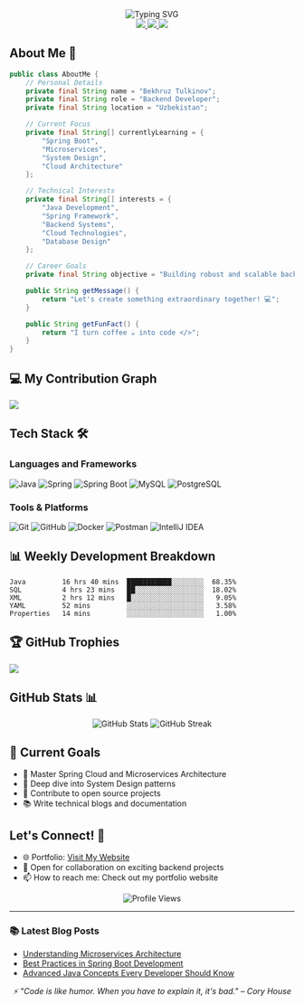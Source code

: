 <div align="center">
  <img src="https://readme-typing-svg.demolab.com?font=Fira+Code&size=30&duration=3000&pause=1000&color=5865F2&width=435&lines=Hi+👋+I'm+Bekhruz;Backend+Developer" alt="Typing SVG" />
</div>

<div align="center">
  <a href="mailto:your.email@example.com">
    <img src="https://img.shields.io/badge/Email-D14836?style=for-the-badge&logo=gmail&logoColor=white" />
  </a>
  <a href="https://www.linkedin.com/in/your-profile">
    <img src="https://img.shields.io/badge/LinkedIn-0077B5?style=for-the-badge&logo=linkedin&logoColor=white" />
  </a>
  <a href="https://t.me/your_telegram">
    <img src="https://img.shields.io/badge/Telegram-2CA5E0?style=for-the-badge&logo=telegram&logoColor=white" />
  </a>
</div>

## About Me 🚀

```java
public class AboutMe {
    // Personal Details
    private final String name = "Bekhruz Tulkinov";
    private final String role = "Backend Developer";
    private final String location = "Uzbekistan";

    // Current Focus
    private final String[] currentlyLearning = {
        "Spring Boot",
        "Microservices",
        "System Design",
        "Cloud Architecture"
    };

    // Technical Interests
    private final String[] interests = {
        "Java Development",
        "Spring Framework",
        "Backend Systems",
        "Cloud Technologies",
        "Database Design"
    };

    // Career Goals
    private final String objective = "Building robust and scalable backend solutions";

    public String getMessage() {
        return "Let's create something extraordinary together! 💻";
    }

    public String getFunFact() {
        return "I turn coffee ☕ into code </>";
    }
}
```

## 💻 My Contribution Graph

![](https://github-readme-activity-graph.vercel.app/graph?username=neKamita&theme=react-dark&hide_border=true&area=true)

## Tech Stack 🛠️

### Languages and Frameworks
![Java](https://img.shields.io/badge/Java-ED8B00?style=for-the-badge&logo=openjdk&logoColor=white)
![Spring](https://img.shields.io/badge/Spring-6DB33F?style=for-the-badge&logo=spring&logoColor=white)
![Spring Boot](https://img.shields.io/badge/Spring_Boot-6DB33F?style=for-the-badge&logo=spring-boot&logoColor=white)
![MySQL](https://img.shields.io/badge/MySQL-005C84?style=for-the-badge&logo=mysql&logoColor=white)
![PostgreSQL](https://img.shields.io/badge/PostgreSQL-316192?style=for-the-badge&logo=postgresql&logoColor=white)

### Tools & Platforms
![Git](https://img.shields.io/badge/GIT-E44C30?style=for-the-badge&logo=git&logoColor=white)
![GitHub](https://img.shields.io/badge/GitHub-100000?style=for-the-badge&logo=github&logoColor=white)
![Docker](https://img.shields.io/badge/Docker-2496ED?style=for-the-badge&logo=docker&logoColor=white)
![Postman](https://img.shields.io/badge/Postman-FF6C37?style=for-the-badge&logo=postman&logoColor=white)
![IntelliJ IDEA](https://img.shields.io/badge/IntelliJ_IDEA-000000.svg?style=for-the-badge&logo=intellij-idea&logoColor=white)

## 📊 Weekly Development Breakdown

<!--START_SECTION:waka-->
```text
Java         16 hrs 40 mins  ███████████░░░░░░░░  68.35%
SQL          4 hrs 23 mins   ██░░░░░░░░░░░░░░░░░  18.02%
XML          2 hrs 12 mins   █░░░░░░░░░░░░░░░░░░   9.05%
YAML         52 mins         ░░░░░░░░░░░░░░░░░░░   3.58%
Properties   14 mins         ░░░░░░░░░░░░░░░░░░░   1.00%
```
<!--END_SECTION:waka-->

## 🏆 GitHub Trophies
![](https://github-profile-trophy.vercel.app/?username=neKamita&theme=radical&no-frame=false&no-bg=true&margin-w=4)

## GitHub Stats 📊

<div align="center">
  <img src="https://github-readme-stats.vercel.app/api?username=neKamita&show_icons=true&theme=tokyonight" alt="GitHub Stats" />
  <img src="https://github-readme-streak-stats.herokuapp.com/?user=neKamita&theme=tokyonight" alt="GitHub Streak" />
</div>

## 🎯 Current Goals

- 🔭 Master Spring Cloud and Microservices Architecture
- 🌱 Deep dive into System Design patterns
- 👯 Contribute to open source projects
- 📚 Write technical blogs and documentation

## Let's Connect! 🤝

- 🌐 Portfolio: [Visit My Website](https://tulkinov-bekhruz-resume.netlify.app/)
- 💼 Open for collaboration on exciting backend projects
- 📫 How to reach me: Check out my portfolio website

<div align="center">
  <img src="https://komarev.com/ghpvc/?username=neKamita&color=blueviolet" alt="Profile Views" />
</div>

---

### 📚 Latest Blog Posts
<!-- BLOG-POST-LIST:START -->
- [Understanding Microservices Architecture](link-to-your-blog)
- [Best Practices in Spring Boot Development](link-to-your-blog)
- [Advanced Java Concepts Every Developer Should Know](link-to-your-blog)
<!-- BLOG-POST-LIST:END -->

<div align="center">
  <i>⚡ "Code is like humor. When you have to explain it, it's bad." – Cory House</i>
</div>
